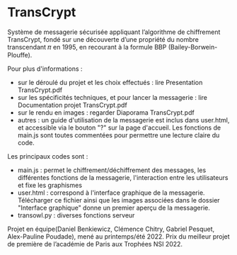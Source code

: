 # TransCrypt
Système de messagerie sécurisée appliquant l’algorithme de chiffrement TransCrypt, fondé sur une découverte d’une propriété du nombre transcendant 𝜋 en 1995, en recourant à la formule BBP (Bailey-Borwein-Plouffe).

Pour plus d'informations :
- sur le déroulé du projet et les choix effectués : lire Presentation TransCrypt.pdf
- sur les spécificités techniques, et pour lancer la messagerie : lire Documentation projet TransCrypt.pdf
- sur le rendu en images : regarder Diaporama TransCrypt.pdf
- autres : un guide d'utilisation de la messagerie est inclus dans user.html, et accessible via le bouton "?" sur la page d'accueil. Les fonctions de main.js sont toutes commentées pour permettre une lecture claire du code.

Les principaux codes sont :
- main.js : permet le chiffrement/déchiffrement des messages, les différentes fonctions de la messagerie, l'interaction entre les utilisateurs et fixe les graphismes
- user.html : correspond à l'interface graphique de la messagerie. Télécharger ce fichier ainsi que les images associées dans le dossier "Interface graphique" donne un premier aperçu de la messagerie.
- transowl.py : diverses fonctions serveur

Projet en équipe(Daniel Benkiewicz, Clémence Chitry, Gabriel Pesquet, Alex-Pauline Poudade), mené au printemps/été 2022.  Prix du meilleur projet de première de l’académie de Paris aux Trophées NSI 2022.
